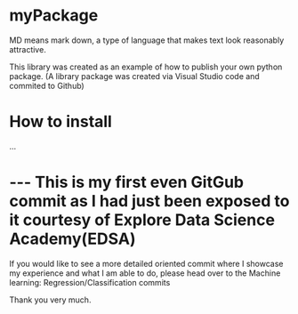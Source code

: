 # myPackage

MD means mark down, a type of language that makes text look reasonably attractive.

This library was created as an example of how to publish your own python package.
(A library package was created via Visual Studio code and commited to Github)

# How to install

...

# --- This is my first even GitGub commit as I had just been exposed to it courtesy of Explore Data Science Academy(EDSA) 

If you would like to see a more detailed oriented commit where I showcase my experience and what I am able to do, please head over to the Machine learning: Regression/Classification commits

Thank you very much.

